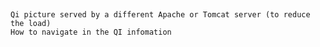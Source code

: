 









## 
	Qi picture served by a different Apache or Tomcat server (to reduce the load)
	How to navigate in the QI infomation
	